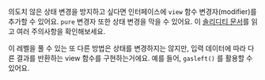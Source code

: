 의도치 않은 상태 변경을 방지하고 싶다면 인터페이스에 `view` 함수 변경자(modifier)를 추가할 수 있어요. `pure` 변경자 또한 상태 변경을 막을 수 있어요.
이 [솔리디티 문서](http://solidity.readthedocs.io/en/develop/contracts.html#view-functions)를 읽고 여러 주의사항을 확인해보세요.

이 레벨을 풀 수 있는 또 다른 방법은 상태를 변경하지는 않지만, 입력 데이터에 따라 다른 결과를 반환하는 view 함수를 구현하는거에요. 예를 들어, `gasleft()` 를 활용할 수 있어요.
